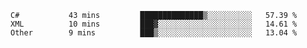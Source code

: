 <!--START_SECTION:waka-->

```text
C#           43 mins         ██████████████▒░░░░░░░░░░   57.39 %
XML          10 mins         ███▓░░░░░░░░░░░░░░░░░░░░░   14.61 %
Other        9 mins          ███▒░░░░░░░░░░░░░░░░░░░░░   13.04 %
```

<!--END_SECTION:waka-->
